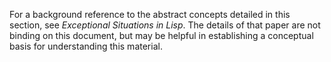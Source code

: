  



For a background reference to the abstract concepts detailed in this section, see *Exceptional Situations in Lisp*. The details of that paper are not binding on this document, but may be helpful in establishing a conceptual basis for understanding this material. 







 



 



